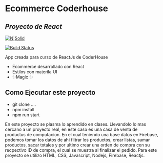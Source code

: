# Ecommerce Coderhouse

## _Proyecto de React_

[![N|Solid](https://encrypted-tbn0.gstatic.com/images?q=tbn:ANd9GcR4Nhtli5aSkLo8igB8oRJM49A8XBx8f15gENCCcuvf80kuqyUOrZ8giQgy4GZ7Ix_sb6c&usqp=CAU)](https://nodesource.com/products/nsolid)

[![Build Status](https://travis-ci.org/joemccann/dillinger.svg?branch=master)](https://travis-ci.org/joemccann/dillinger)

App creada para curso de ReactJs de CoderHouse

- Ecommerce desarrollado con React
- Estilos con materila UI
- ✨Magic ✨

## Como Ejecutar este proyecto

- git clone ....
- npm install
- npm run start

En este proyecto se plasma lo aprendido en clases. Llevandolo lo mas cercano a un proyecto real, en este caso es una casa de venta de productus de computacion. En el cual teniendo una base datos en Firebase, podemos tomar los datos de ahi filtrar los productos, crear listas, sumar productos, sacar totales y por ultimo crear una orden de compra con su recpectivo ID de compra, el cual se muestra al finalizar el pedido.
Para este proyecto se utilizo 
HTML,
CSS,
Javascript,
Nodejs,
Firebase,
Reactjs.


```

```